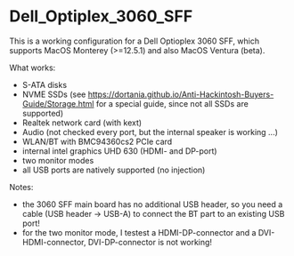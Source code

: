 # Dell_Optiplex_3060_SFF


This is a working configuration for a Dell Optioplex 3060 SFF, which supports MacOS Monterey (>=12.5.1) and also MacOS Ventura (beta).

What works:
 * S-ATA disks
 * NVME SSDs (see <https://dortania.github.io/Anti-Hackintosh-Buyers-Guide/Storage.html> for a special guide, since not all SSDs are supported)
 * Realtek network card (with kext)
 * Audio (not checked every port, but the internal speaker is working ...)
 * WLAN/BT with BMC94360cs2 PCIe card 
 * internal intel graphics UHD 630 (HDMI- and DP-port)
 * two monitor modes
 * all USB ports are natively supported (no injection)
 
 
 Notes:
 
  * the 3060 SFF main board has no additional USB header, so you need a cable (USB header -> USB-A) to connect the BT part to an existing USB port!
  * for the two monitor mode, I testest a HDMI-DP-connector and a DVI-HDMI-connector, DVI-DP-connector is not working!
